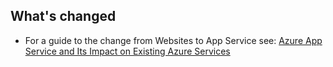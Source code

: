 ## What's changed
* For a guide to the change from Websites to App Service see: [Azure App Service and Its Impact on Existing Azure Services](/documentation/articles/app-service-changes-existing-services/)
